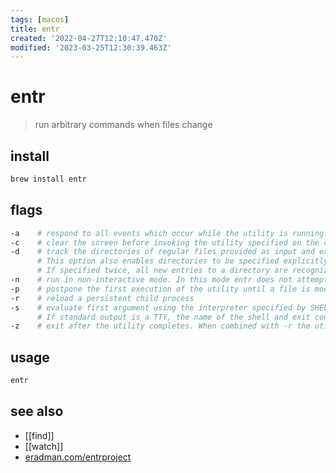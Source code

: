 ```yaml
---
tags: [macos]
title: entr
created: '2022-04-27T12:10:47.470Z'
modified: '2023-03-25T12:30:39.463Z'
---
```


# entr 

> run arbitrary commands when files change 

## install

```sh
brew install entr
```

## flags

```sh
-a    # respond to all events which occur while the utility is running. Without this option, entr consolidates events in order to avoid looping
-c    # clear the screen before invoking the utility specified on the command line. Specify twice to erase the scrollback buffer
-d    # track the directories of regular files provided as input and exit if a new file is added
      # This option also enables directories to be specified explicitly
      # If specified twice, all new entries to a directory are recognized, otherwise files with names beginning with ‘.’ are ignored
-n    # run in non-interactive mode. In this mode entr does not attempt to read from the TTY or change its properties
-p    # postpone the first execution of the utility until a file is modified
-r    # reload a persistent child process
-s    # evaluate first argument using the interpreter specified by SHELL environment variable
      # If standard output is a TTY, the name of the shell and exit code is printed after each invocation
-z    # exit after the utility completes. When combined with -r the utility will be restarted again only in response to commands or file system events
```

## usage

```sh
entr
```

## see also

- [[find]]
- [[watch]]
- [eradman.com/entrproject](http://eradman.com/entrproject/)
